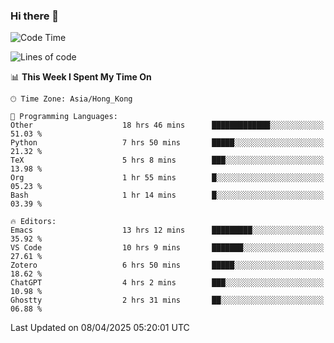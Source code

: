 ### Hi there 👋

<!--
**nicehiro/nicehiro** is a ✨ _special_ ✨ repository because its `README.md` (this file) appears on your GitHub profile.

Here are some ideas to get you started:

- 🔭 I’m currently working on ...
- 🌱 I’m currently learning ...
- 👯 I’m looking to collaborate on ...
- 🤔 I’m looking for help with ...
- 💬 Ask me about ...
- 📫 How to reach me: ...
- 😄 Pronouns: ...
- ⚡ Fun fact: ...
-->

<!--START_SECTION:waka-->
![Code Time](http://img.shields.io/badge/Code%20Time-471%20hrs%2050%20mins-blue)

![Lines of code](https://img.shields.io/badge/From%20Hello%20World%20I%27ve%20Written-1.6%20million%20lines%20of%20code-blue)

📊 **This Week I Spent My Time On** 

```text
🕑︎ Time Zone: Asia/Hong_Kong

💬 Programming Languages: 
Other                    18 hrs 46 mins      █████████████░░░░░░░░░░░░   51.03 % 
Python                   7 hrs 50 mins       █████░░░░░░░░░░░░░░░░░░░░   21.32 % 
TeX                      5 hrs 8 mins        ███░░░░░░░░░░░░░░░░░░░░░░   13.98 % 
Org                      1 hr 55 mins        █░░░░░░░░░░░░░░░░░░░░░░░░   05.23 % 
Bash                     1 hr 14 mins        █░░░░░░░░░░░░░░░░░░░░░░░░   03.39 % 

🔥 Editors: 
Emacs                    13 hrs 12 mins      █████████░░░░░░░░░░░░░░░░   35.92 % 
VS Code                  10 hrs 9 mins       ███████░░░░░░░░░░░░░░░░░░   27.61 % 
Zotero                   6 hrs 50 mins       █████░░░░░░░░░░░░░░░░░░░░   18.62 % 
ChatGPT                  4 hrs 2 mins        ███░░░░░░░░░░░░░░░░░░░░░░   10.98 % 
Ghostty                  2 hrs 31 mins       ██░░░░░░░░░░░░░░░░░░░░░░░   06.88 % 
```


 Last Updated on 08/04/2025 05:20:01 UTC
<!--END_SECTION:waka-->
